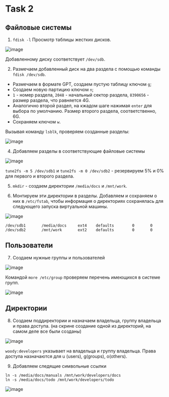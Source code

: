 # Task 2
## Файловые системы
1. `fdisk -l`  Просмотр таблицы жестких дисков.

![image](https://user-images.githubusercontent.com/71041400/209442788-b6960f9b-d6a6-4046-9a5a-dec02fedc464.png)

Добавленному диску соответствует `/dev/sdb`.

2. Размечаем добавленный диск на два раздела с помощью команды `fdisk /dev/sdb`. 
- Размечаем в формате GPT, создаем пустую таблицу ключом `g`;
- Создаем новую партицию ключом `n`;
- `1` - номер раздела, `2048` - начальный сектор раздела, `8390656` - размер раздела, что равняется 4G.
- Аналогично второй раздел, на кжадом шаге нажимая `enter` для выбора по умолчанию. Размер второго раздела, соответственно, 6G.
- Сохраняем ключом `w`.

Вызывая команду `lsblk`, проверяем созданные разделы:

![image](https://user-images.githubusercontent.com/71041400/209443227-21cebd44-436a-4f5d-9ecf-5599284f81b7.png)

4. Добавляем разделы в соответствующие файловые системы

![image](https://user-images.githubusercontent.com/71041400/209443276-4506ff8f-9328-44eb-8b2f-3d8b56f0b82e.png)

`tune2fs -m 5 /dev/sdb1` и `tune2fs -m 0 /dev/sdb2` - резервируем 5% и 0% для первого и второго раздела.

5. `mkdir` - создаем директории  `/media/docs` и `/mnt/work`.

6. Монтируем эти директории в разделы. Добавляем и сохраняем о них в `/etc/fstab`, чтобы информация о директориях сохранялась для следующего запуска виртуальной машины.

![image](https://user-images.githubusercontent.com/71041400/209443614-aa1fa706-6c2b-465e-a896-d6d4dd75a993.png)

````
/dev/sdb1       /media/docs     ext4    defaults        0       0
/dev/sdb2       /mnt/work       ext2    defaults        0       0
````

## Пользователи
7. Создаем нужные группы и пользователей

![image](https://user-images.githubusercontent.com/71041400/209443769-1a3ae0f2-0814-4bf8-b83e-1cf5e3677e53.png)

Командой `more /etc/group` проверяем перечень имеющихся в системе групп.

![image](https://user-images.githubusercontent.com/71041400/209443837-c017b862-04f7-4aeb-b71f-710f87a79645.png)

## Директории
8. Создаем поддиректории и назначаем владельца, группу владельца и права доступа. (на скрине создание одной из директорий, на самом деле все были созданы)

![image](https://user-images.githubusercontent.com/71041400/209443906-f45d13d9-966b-4634-a353-a7376a3a4bf1.png)

`woody:developers` указывает на владельца и группу владельца. Права доступа назначаются для u (users), g(groups), o(others).

9. Добавляем следящие символьные ссылки

````
ln -s /media/docs/manuals /mnt/work/developers/docs
ln -s /media/docs/todo /mnt/work/developers/todo
````

![image](https://user-images.githubusercontent.com/71041400/209444270-a30ab4ce-df71-47c3-affe-c949bb94ab34.png)
